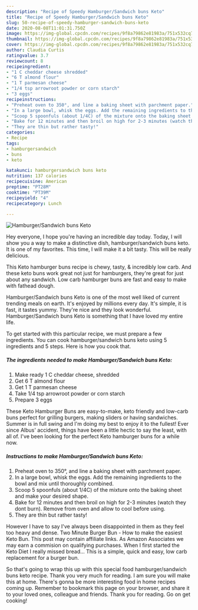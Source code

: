 ```yaml
---
description: "Recipe of Speedy Hamburger/Sandwich buns Keto"
title: "Recipe of Speedy Hamburger/Sandwich buns Keto"
slug: 50-recipe-of-speedy-hamburger-sandwich-buns-keto
date: 2020-08-08T11:01:31.750Z
image: https://img-global.cpcdn.com/recipes/9f8a79862e81983a/751x532cq70/hamburgersandwich-buns-keto-recipe-main-photo.jpg
thumbnail: https://img-global.cpcdn.com/recipes/9f8a79862e81983a/751x532cq70/hamburgersandwich-buns-keto-recipe-main-photo.jpg
cover: https://img-global.cpcdn.com/recipes/9f8a79862e81983a/751x532cq70/hamburgersandwich-buns-keto-recipe-main-photo.jpg
author: Claudia Curtis
ratingvalue: 3.7
reviewcount: 8
recipeingredient:
- "1 C cheddar cheese shredded"
- "6 T almond flour"
- "1 T parmesan cheese"
- "1/4 tsp arrowroot powder or corn starch"
- "3 eggs"
recipeinstructions:
- "Preheat oven to 350°, and line a baking sheet with parchment paper."
- "In a large bowl, whisk the eggs. Add the remaining ingredients to the bowl and mix until thoroughly combined."
- "Scoop 5 spoonfuls (about 1/4C) of the mixture onto the baking sheet and make your desired shape."
- "Bake for 12 minutes and then broil on high for 2-3 minutes (watch they dont burn). Remove from oven and allow to cool before using."
- "They are thin but rather tasty!"
categories:
- Recipe
tags:
- hamburgersandwich
- buns
- keto

katakunci: hamburgersandwich buns keto 
nutrition: 137 calories
recipecuisine: American
preptime: "PT28M"
cooktime: "PT39M"
recipeyield: "4"
recipecategory: Lunch

---
```



![Hamburger/Sandwich buns Keto](https://img-global.cpcdn.com/recipes/9f8a79862e81983a/751x532cq70/hamburgersandwich-buns-keto-recipe-main-photo.jpg)

Hey everyone, I hope you're having an incredible day today. Today, I will show you a way to make a distinctive dish, hamburger/sandwich buns keto. It is one of my favorites. This time, I will make it a bit tasty. This will be really delicious.

This Keto hamburger buns recipe is chewy, tasty, &amp; incredibly low carb. And these keto buns work great not just for hamburgers, they&#39;re great for just about any sandwich. Low carb hamburger buns are fast and easy to make with fathead dough.

Hamburger/Sandwich buns Keto is one of the most well liked of current trending meals on earth. It's enjoyed by millions every day. It's simple, it is fast, it tastes yummy. They're nice and they look wonderful. Hamburger/Sandwich buns Keto is something that I have loved my entire life.


To get started with this particular recipe, we must prepare a few ingredients. You can cook hamburger/sandwich buns keto using 5 ingredients and 5 steps. Here is how you cook that.

<!--inarticleads1-->

##### The ingredients needed to make Hamburger/Sandwich buns Keto:

1. Make ready 1 C cheddar cheese, shredded
1. Get 6 T almond flour
1. Get 1 T parmesan cheese
1. Take 1/4 tsp arrowroot powder or corn starch
1. Prepare 3 eggs


These Keto Hamburger Buns are easy-to-make, keto friendly and low-carb buns perfect for grilling burgers, making sliders or having sandwiches. Summer is in full swing and I&#39;m doing my best to enjoy it to the fullest! Ever since Albus&#39; accident, things have been a little hectic to say the least, with all of. I&#39;ve been looking for the perfect Keto hamburger buns for a while now. 

<!--inarticleads2-->

##### Instructions to make Hamburger/Sandwich buns Keto:

1. Preheat oven to 350°, and line a baking sheet with parchment paper.
1. In a large bowl, whisk the eggs. Add the remaining ingredients to the bowl and mix until thoroughly combined.
1. Scoop 5 spoonfuls (about 1/4C) of the mixture onto the baking sheet and make your desired shape.
1. Bake for 12 minutes and then broil on high for 2-3 minutes (watch they dont burn). Remove from oven and allow to cool before using.
1. They are thin but rather tasty!


However I have to say I&#39;ve always been disappointed in them as they feel too heavy and dense. Two Minute Burger Bun - How to make the easiest Keto Bun. This post may contain affiliate links. As Amazon Associates we may earn a commision on qualifying purchases. When I first started the Keto Diet I really missed bread… This is a simple, quick and easy, low carb replacement for a burger bun. 

So that's going to wrap this up with this special food hamburger/sandwich buns keto recipe. Thank you very much for reading. I am sure you will make this at home. There's gonna be more interesting food in home recipes coming up. Remember to bookmark this page on your browser, and share it to your loved ones, colleague and friends. Thank you for reading. Go on get cooking!
